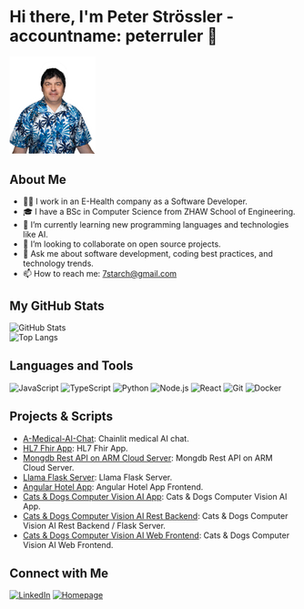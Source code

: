 # Hi there, I'm Peter Strössler - accountname: peterruler 👋

<img src="hero-image.png" alt="Welcome Banner" width="30%">

## About Me
- 👨‍💻 I work in an E-Health company as a Software Developer.
- 🎓 I have a BSc in Computer Science from ZHAW School of Engineering.
- 🌱 I’m currently learning new programming languages and technologies like AI.
- 👯 I’m looking to collaborate on open source projects.
- 💬 Ask me about software development, coding best practices, and technology trends.
- 📫 How to reach me: [7starch@gmail.com](mailto:7starch@gmail.com)

## My GitHub Stats
![GitHub Stats](https://github-readme-stats.vercel.app/api?username=peterruler&show_icons=true&theme=radical&include_all_commits=true&count_private=true) <br>
![Top Langs](https://github-readme-stats.vercel.app/api/top-langs/?username=peterruler&layout=compact&theme=radical)

## Languages and Tools
![JavaScript](https://img.shields.io/badge/-JavaScript-black?style=flat-square&logo=javascript)
![TypeScript](https://img.shields.io/badge/-TypeScript-black?style=flat-square&logo=typescript)
![Python](https://img.shields.io/badge/-Python-black?style=flat-square&logo=python)
![Node.js](https://img.shields.io/badge/-Node.js-black?style=flat-square&logo=node.js)
![React](https://img.shields.io/badge/-React-black?style=flat-square&logo=react)
![Git](https://img.shields.io/badge/-Git-black?style=flat-square&logo=git)
![Docker](https://img.shields.io/badge/-Docker-black?style=flat-square&logo=docker)

## Projects & Scripts
- [A-Medical-AI-Chat](https://github.com/peterruler/A-Medical-AI-Chat): Chainlit medical AI chat.
- [HL7 Fhir App](https://github.com/peterruler/reactjs-hapifhir): HL7 Fhir App.
- [Mongdb Rest API on ARM Cloud Server](https://github.com/peterruler/mongo-arm): Mongdb Rest API on ARM Cloud Server.
- [Llama Flask Server](https://github.com/peterruler/llama-server): Llama Flask Server.
- [Angular Hotel App](https://github.com/peterruler/hotel-app): Angular Hotel App Frontend.
- [Cats & Dogs Computer Vision AI App](https://github.com/peterruler/react-native-frontend): Cats & Dogs Computer Vision AI App.
- [Cats & Dogs Computer Vision AI Rest Backend](https://github.com/peterruler/flask-backend): Cats & Dogs Computer Vision AI Rest Backend / Flask Server.
- [Cats & Dogs Computer Vision AI Web Frontend](https://github.com/peterruler/react-webapp-frontend): Cats & Dogs Computer Vision AI Web Frontend.

## Connect with Me
[![LinkedIn](https://img.shields.io/badge/-LinkedIn-blue?style=flat-square&logo=linkedin)](https://www.linkedin.com/in/peter-str%C3%B6ssler-364187117/)
[![Homepage](https://img.shields.io/badge/-Homepage-black?style=flat-square&logo=google-chrome)](https://www.peterstroessler.com)
